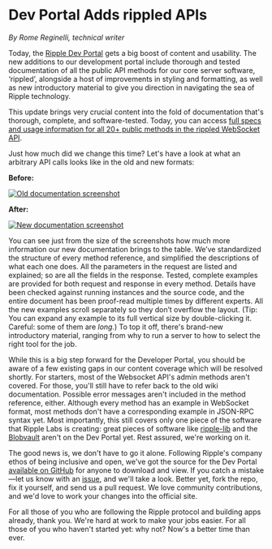 # Dev Portal Adds rippled APIs

_By Rome Reginelli, technical writer_

Today, the [Ripple Dev Portal](https://developers.ripple.com/) gets a big boost of content and usability. The new additions to our development portal include thorough and tested documentation of all the public API methods for our core server software, ‘rippled’, alongside a host of improvements in styling and formatting, as well as new introductory material to give you direction in navigating the sea of Ripple technology.

This update brings very crucial content into the fold of documentation that's thorough, complete, and software-tested. Today, you can access [full specs and usage information for all 20+ public methods in the rippled WebSocket API](https://developers.ripple.com/rippled-api.html).

<!-- BREAK -->

Just how much did we change this time? Let's have a look at what an arbitrary API calls looks like in the old and new formats:

**Before:**

[![Old documentation screenshot](https://cdn.ripple.com/wp-content/uploads/2014/08/Screen-Shot-2014-08-01-at-2.45.28-PM.png)](https://cdn.ripple.com/wp-content/uploads/2014/08/Screen-Shot-2014-08-01-at-2.45.28-PM.png)


**After:**

[![New documentation screenshot](https://cdn.ripple.com/wp-content/uploads/2014/08/Screen-Shot-2014-08-01-at-2.47.50-PM1.png)](https://cdn.ripple.com/wp-content/uploads/2014/08/Screen-Shot-2014-08-01-at-2.47.50-PM1.png)


You can see just from the size of the screenshots how much more information our new documentation brings to the table. We’ve standardized the structure of every method reference, and simplified the descriptions of what each one does. All the parameters in the request are listed and explained; so are all the fields in the response. Tested, complete examples are provided for both request and response in every method. Details have been checked against running instances and the source code, and the entire document has been proof-read multiple times by different experts. All the new examples scroll separately so they don’t overflow the layout. (Tip: You can expand any example to its full vertical size by double-clicking it. Careful: some of them are <i>long.</i>) To top it off, there's brand-new introductory material, ranging from why to run a server to how to select the right tool for the job.

While this is a big step forward for the Developer Portal, you should be aware of a few existing gaps in our content coverage which will be resolved shortly. For starters, most of the Websocket API's admin methods aren't covered. For those, you'll still have to refer back to the old wiki documentation. Possible error messages aren't included in the method reference, either. Although every method has an example in WebSocket format, most methods don't have a corresponding example in JSON-RPC syntax yet. Most importantly, this still covers only one piece of the software that Ripple Labs is creating: great pieces of software like [ripple-lib](https://github.com/ripple/ripple-lib) and the [Blobvault](https://github.com/ripple/ripple-blobvault) aren't on the Dev Portal yet. Rest assured, we're working on it.

The good news is, we don't have to go it alone. Following Ripple's company ethos of being inclusive and open, we've got the source for the Dev Portal [available on GitHub](https://github.com/ripple/ripple-dev-portal) for anyone to download and view. If you catch a mistake—let us know with an [issue](https://github.com/ripple/ripple-dev-portal/issues), and we'll take a look. Better yet, fork the repo, fix it yourself, and send us a pull request. We love community contributions, and we'd love to work your changes into the official site.

For all those of you who are following the Ripple protocol and building apps already, thank you. We're hard at work to make your jobs easier. For all those of you who haven't started yet: why not? Now's a better time than ever.
